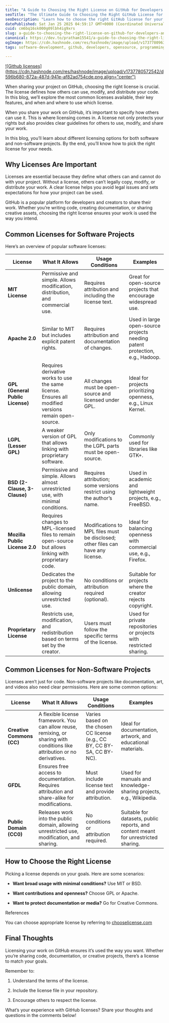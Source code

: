 ```yaml
---
title: "A Guide to Choosing the Right License on GitHub for Developers and Creators"
seoTitle: "The Ultimate Guide to Choosing the Right GitHub License for Your Proje"
seoDescription: "Learn how to choose the right GitHub license for your project. This guide explains popular software and non-software licenses, their uses, and how they impa"
datePublished: Sat Jan 25 2025 04:59:17 GMT+0000 (Coordinated Universal Time)
cuid: cm6bq16sk000g09lbh4ig9xrs
slug: a-guide-to-choosing-the-right-license-on-github-for-developers-and-creators
canonical: https://dev.to/pratham15541/a-guide-to-choosing-the-right-license-on-github-for-developers-and-creators-4opb
ogImage: https://cdn.hashnode.com/res/hashnode/image/upload/v1737780963511/aea896ea-bbff-46e2-9655-3caa29acc6b7.webp
tags: software-development, github, developers, opensource, programming-ciovqvfcb008mb253jrczo9ye, licensing, creative-commons, github-licenses, tech-tips, open-source-licensing

---
```


[![Github licenses](https://cdn.hashnode.com/res/hashnode/image/upload/v1737780572542/d596b680-872a-487d-941e-af82ad754cde.png align="center")](https://choosealicense.com/)

When sharing your project on GitHub, choosing the right license is crucial. The license defines how others can use, modify, and distribute your code. In this blog, we’ll explore the most common licenses available, their key features, and when and where to use which license.

When you share your work on GitHub, it’s important to specify how others can use it. This is where licensing comes in. A license not only protects your rights but also provides clear guidelines for others to use, modify, and share your work.

In this blog, you’ll learn about different licensing options for both software and non-software projects. By the end, you’ll know how to pick the right license for your needs.

## Why Licenses Are Important

Licenses are essential because they define what others can and cannot do with your project. Without a license, others can’t legally copy, modify, or distribute your work. A clear license helps you avoid legal issues and sets expectations for how your project can be used.

GitHub is a popular platform for developers and creators to share their work. Whether you’re writing code, creating documentation, or sharing creative assets, choosing the right license ensures your work is used the way you intend.

## Common Licenses for Software Projects

Here’s an overview of popular software licenses:

| **License** | **What It Allows** | **Usage Conditions** | **Examples** |
| --- | --- | --- | --- |
| **MIT License** | Permissive and simple. Allows modification, distribution, and commercial use. | Requires attribution and including the license text. | Great for open-source projects that encourage widespread use. |
| **Apache 2.0** | Similar to MIT but includes explicit patent rights. | Requires attribution and documentation of changes. | Used in large open-source projects needing patent protection, e.g., Hadoop. |
| **GPL (General Public License)** | Requires derivative works to use the same license. Ensures all modified versions remain open-source. | All changes must be open-source and licensed under GPL. | Ideal for projects prioritizing openness, e.g., Linux Kernel. |
| **LGPL (Lesser GPL)** | A weaker version of GPL that allows linking with proprietary software. | Only modifications to the LGPL parts must be open-source. | Commonly used for libraries like GTK+. |
| **BSD (2-Clause, 3-Clause)** | Permissive and simple. Allows almost unrestricted use, with minimal conditions. | Requires attribution; some versions restrict using the author’s name. | Used in academic and lightweight projects, e.g., FreeBSD. |
| **Mozilla Public License 2.0** | Requires changes to MPL-licensed files to remain open-source but allows linking with proprietary code. | Modifications to MPL files must be disclosed; other files can have any license. | Ideal for balancing openness with commercial use, e.g., Firefox. |
| **Unlicense** | Dedicates the project to the public domain, allowing unrestricted use. | No conditions or attribution required (optional). | Suitable for projects where the creator rejects copyright. |
| **Proprietary License** | Restricts use, modification, and redistribution based on terms set by the creator. | Users must follow the specific terms of the license. | Used for private repositories or projects with restricted sharing. |

## Common Licenses for Non-Software Projects

Licenses aren’t just for code. Non-software projects like documentation, art, and videos also need clear permissions. Here are some common options:

| **License** | **What It Allows** | **Usage Conditions** | **Examples** |
| --- | --- | --- | --- |
| **Creative Commons (CC)** | A flexible license framework. You can allow reuse, remixing, or sharing with conditions like attribution or no derivatives. | Varies based on the chosen CC license (e.g., CC BY, CC BY-SA, CC BY-NC). | Ideal for documentation, artwork, and educational materials. |
| **GFDL** | Ensures free access to documentation. Requires attribution and share-alike for modifications. | Must include license text and provide attribution. | Used for manuals and knowledge-sharing projects, e.g., Wikipedia. |
| **Public Domain (CC0)** | Releases work into the public domain, allowing unrestricted use, modification, and sharing. | No conditions or attribution required. | Suitable for datasets, public reports, and content meant for unrestricted sharing. |

## How to Choose the Right License

Picking a license depends on your goals. Here are some scenarios:

* **Want broad usage with minimal conditions?** Use MIT or BSD.
    
* **Want contributions and openness?** Choose GPL or Apache.
    
* **Want to protect documentation or media?** Go for Creative Commons.
    

References

You can choose appropriate license by referring to [chooselicense.com](https://choosealicense.com/)

## Final Thoughts

Licensing your work on GitHub ensures it’s used the way you want. Whether you’re sharing code, documentation, or creative projects, there’s a license to match your goals.

Remember to:

1. Understand the terms of the license.
    
2. Include the license file in your repository.
    
3. Encourage others to respect the license.
    

What’s your experience with GitHub licenses? Share your thoughts and questions in the comments below!